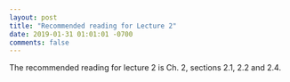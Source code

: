 ```yaml
---
layout: post
title: "Recommended reading for Lecture 2"
date: 2019-01-31 01:01:01 -0700
comments: false
---
```


The recommended reading for lecture 2 is Ch. 2, sections 2.1, 2.2 and 2.4.
